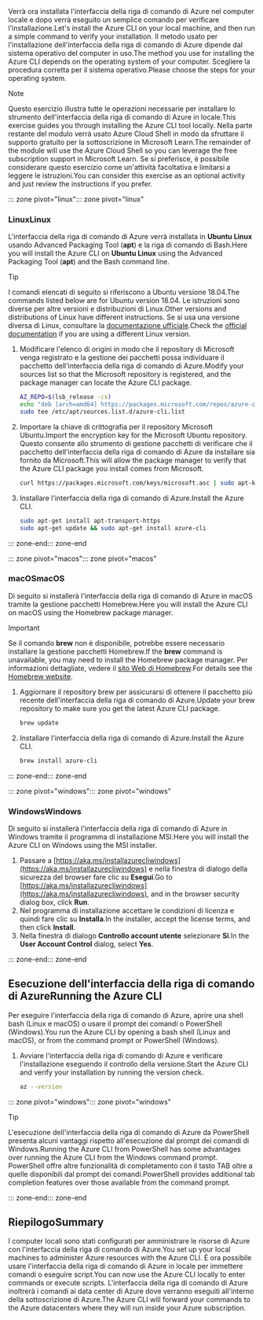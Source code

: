 <span data-ttu-id="ebc5c-101">Verrà ora installata l'interfaccia della riga di comando di Azure nel computer locale e dopo verrà eseguito un semplice comando per verificare l'installazione.</span><span class="sxs-lookup"><span data-stu-id="ebc5c-101">Let's install the Azure CLI on your local machine, and then run a simple command to verify your installation.</span></span> <span data-ttu-id="ebc5c-102">Il metodo usato per l'installazione dell'interfaccia della riga di comando di Azure dipende dal sistema operativo del computer in uso.</span><span class="sxs-lookup"><span data-stu-id="ebc5c-102">The method you use for installing the Azure CLI depends on the operating system of your computer.</span></span> <span data-ttu-id="ebc5c-103">Scegliere la procedura corretta per il sistema operativo.</span><span class="sxs-lookup"><span data-stu-id="ebc5c-103">Please choose the steps for your operating system.</span></span>

> [!NOTE]
> <span data-ttu-id="ebc5c-104">Questo esercizio illustra tutte le operazioni necessarie per installare lo strumento dell'interfaccia della riga di comando di Azure in locale.</span><span class="sxs-lookup"><span data-stu-id="ebc5c-104">This exercise guides you through installing the Azure CLI tool locally.</span></span> <span data-ttu-id="ebc5c-105">Nella parte restante del modulo verrà usato Azure Cloud Shell in modo da sfruttare il supporto gratuito per la sottoscrizione in Microsoft Learn.</span><span class="sxs-lookup"><span data-stu-id="ebc5c-105">The remainder of the module will use the Azure Cloud Shell so you can leverage the free subscription support in Microsoft Learn.</span></span> <span data-ttu-id="ebc5c-106">Se si preferisce, è possibile considerare questo esercizio come un'attività facoltativa e limitarsi a leggere le istruzioni.</span><span class="sxs-lookup"><span data-stu-id="ebc5c-106">You can consider this exercise as an optional activity and just review the instructions if you prefer.</span></span>

<span data-ttu-id="ebc5c-107">::: zone pivot="linux"</span><span class="sxs-lookup"><span data-stu-id="ebc5c-107">::: zone pivot="linux"</span></span>

### <a name="linux"></a><span data-ttu-id="ebc5c-108">Linux</span><span class="sxs-lookup"><span data-stu-id="ebc5c-108">Linux</span></span>

<span data-ttu-id="ebc5c-109">L'interfaccia della riga di comando di Azure verrà installata in **Ubuntu Linux** usando Advanced Packaging Tool (**apt**) e la riga di comando di Bash.</span><span class="sxs-lookup"><span data-stu-id="ebc5c-109">Here you will install the Azure CLI on **Ubuntu Linux** using the Advanced Packaging Tool (**apt**) and the Bash command line.</span></span>

> [!TIP]
> <span data-ttu-id="ebc5c-110">I comandi elencati di seguito si riferiscono a Ubuntu versione 18.04.</span><span class="sxs-lookup"><span data-stu-id="ebc5c-110">The commands listed below are for Ubuntu version 18.04.</span></span> <span data-ttu-id="ebc5c-111">Le istruzioni sono diverse per altre versioni e distribuzioni di Linux.</span><span class="sxs-lookup"><span data-stu-id="ebc5c-111">Other versions and distributions of Linux have different instructions.</span></span> <span data-ttu-id="ebc5c-112">Se si usa una versione diversa di Linux, consultare la [documentazione ufficiale](https://docs.microsoft.com/cli/azure/install-azure-cli).</span><span class="sxs-lookup"><span data-stu-id="ebc5c-112">Check the [official documentation](https://docs.microsoft.com/cli/azure/install-azure-cli) if you are using a different Linux version.</span></span>

1. <span data-ttu-id="ebc5c-113">Modificare l'elenco di origini in modo che il repository di Microsoft venga registrato e la gestione dei pacchetti possa individuare il pacchetto dell'interfaccia della riga di comando di Azure.</span><span class="sxs-lookup"><span data-stu-id="ebc5c-113">Modify your sources list so that the Microsoft repository is registered, and the package manager can locate the Azure CLI package.</span></span>

    ```bash
    AZ_REPO=$(lsb_release -cs)
    echo "deb [arch=amd64] https://packages.microsoft.com/repos/azure-cli/ $AZ_REPO main" | \
    sudo tee /etc/apt/sources.list.d/azure-cli.list
    ```

1. <span data-ttu-id="ebc5c-114">Importare la chiave di crittografia per il repository Microsoft Ubuntu.</span><span class="sxs-lookup"><span data-stu-id="ebc5c-114">Import the encryption key for the Microsoft Ubuntu repository.</span></span> <span data-ttu-id="ebc5c-115">Questo consente allo strumento di gestione pacchetti di verificare che il pacchetto dell'interfaccia della riga di comando di Azure da installare sia fornito da Microsoft.</span><span class="sxs-lookup"><span data-stu-id="ebc5c-115">This will allow the package manager to verify that the Azure CLI package you install comes from Microsoft.</span></span>

    ```bash
    curl https://packages.microsoft.com/keys/microsoft.asc | sudo apt-key add -
    ```

1. <span data-ttu-id="ebc5c-116">Installare l'interfaccia della riga di comando di Azure.</span><span class="sxs-lookup"><span data-stu-id="ebc5c-116">Install the Azure CLI.</span></span>

    ```bash
    sudo apt-get install apt-transport-https
    sudo apt-get update && sudo apt-get install azure-cli
    ```

<span data-ttu-id="ebc5c-117">::: zone-end</span><span class="sxs-lookup"><span data-stu-id="ebc5c-117">::: zone-end</span></span>

<span data-ttu-id="ebc5c-118">::: zone pivot="macos"</span><span class="sxs-lookup"><span data-stu-id="ebc5c-118">::: zone pivot="macos"</span></span>

### <a name="macos"></a><span data-ttu-id="ebc5c-119">macOS</span><span class="sxs-lookup"><span data-stu-id="ebc5c-119">macOS</span></span>

<span data-ttu-id="ebc5c-120">Di seguito si installerà l'interfaccia della riga di comando di Azure in macOS tramite la gestione pacchetti Homebrew.</span><span class="sxs-lookup"><span data-stu-id="ebc5c-120">Here you will install the Azure CLI on macOS using the Homebrew package manager.</span></span>

> [!IMPORTANT]
> <span data-ttu-id="ebc5c-121">Se il comando **brew** non è disponibile, potrebbe essere necessario installare la gestione pacchetti Homebrew.</span><span class="sxs-lookup"><span data-stu-id="ebc5c-121">If the **brew** command is unavailable, you may need to install the Homebrew package manager.</span></span> <span data-ttu-id="ebc5c-122">Per informazioni dettagliate, vedere il [sito Web di Homebrew](https://brew.sh/).</span><span class="sxs-lookup"><span data-stu-id="ebc5c-122">For details see the [Homebrew website](https://brew.sh/).</span></span>

1. <span data-ttu-id="ebc5c-123">Aggiornare il repository brew per assicurarsi di ottenere il pacchetto più recente dell'interfaccia della riga di comando di Azure.</span><span class="sxs-lookup"><span data-stu-id="ebc5c-123">Update your brew repository to make sure you get the latest Azure CLI package.</span></span>

    ```bash
    brew update
    ```

1. <span data-ttu-id="ebc5c-124">Installare l'interfaccia della riga di comando di Azure.</span><span class="sxs-lookup"><span data-stu-id="ebc5c-124">Install the Azure CLI.</span></span>

    ```bash
    brew install azure-cli
    ```

<span data-ttu-id="ebc5c-125">::: zone-end</span><span class="sxs-lookup"><span data-stu-id="ebc5c-125">::: zone-end</span></span>

<span data-ttu-id="ebc5c-126">::: zone pivot="windows"</span><span class="sxs-lookup"><span data-stu-id="ebc5c-126">::: zone pivot="windows"</span></span>

### <a name="windows"></a><span data-ttu-id="ebc5c-127">Windows</span><span class="sxs-lookup"><span data-stu-id="ebc5c-127">Windows</span></span>

<span data-ttu-id="ebc5c-128">Di seguito si installerà l'interfaccia della riga di comando di Azure in Windows tramite il programma di installazione MSI.</span><span class="sxs-lookup"><span data-stu-id="ebc5c-128">Here you will install the Azure CLI on Windows using the MSI installer.</span></span>

1. <span data-ttu-id="ebc5c-129">Passare a [https://aka.ms/installazurecliwindows](https://aka.ms/installazurecliwindows) e nella finestra di dialogo della sicurezza del browser fare clic su **Esegui**.</span><span class="sxs-lookup"><span data-stu-id="ebc5c-129">Go to [https://aka.ms/installazurecliwindows](https://aka.ms/installazurecliwindows), and in the browser security dialog box, click **Run**.</span></span>
1. <span data-ttu-id="ebc5c-130">Nel programma di installazione accettare le condizioni di licenza e quindi fare clic su **Installa**.</span><span class="sxs-lookup"><span data-stu-id="ebc5c-130">In the installer, accept the license terms, and then click **Install**.</span></span>
1. <span data-ttu-id="ebc5c-131">Nella finestra di dialogo **Controllo account utente** selezionare **Sì**.</span><span class="sxs-lookup"><span data-stu-id="ebc5c-131">In the **User Account Control** dialog, select **Yes**.</span></span>

<span data-ttu-id="ebc5c-132">::: zone-end</span><span class="sxs-lookup"><span data-stu-id="ebc5c-132">::: zone-end</span></span>

## <a name="running-the-azure-cli"></a><span data-ttu-id="ebc5c-133">Esecuzione dell'interfaccia della riga di comando di Azure</span><span class="sxs-lookup"><span data-stu-id="ebc5c-133">Running the Azure CLI</span></span>

<span data-ttu-id="ebc5c-134">Per eseguire l'interfaccia della riga di comando di Azure, aprire una shell bash (Linux e macOS) o usare il prompt dei comandi o PowerShell (Windows).</span><span class="sxs-lookup"><span data-stu-id="ebc5c-134">You run the Azure CLI by opening a bash shell (Linux and macOS), or from the command prompt or PowerShell (Windows).</span></span>

1. <span data-ttu-id="ebc5c-135">Avviare l'interfaccia della riga di comando di Azure e verificare l'installazione eseguendo il controllo della versione.</span><span class="sxs-lookup"><span data-stu-id="ebc5c-135">Start the Azure CLI and verify your installation by running the version check.</span></span>

    ```bash
    az --version
    ```

<span data-ttu-id="ebc5c-136">::: zone pivot="windows"</span><span class="sxs-lookup"><span data-stu-id="ebc5c-136">::: zone pivot="windows"</span></span>

> [!TIP]
> <span data-ttu-id="ebc5c-137">L'esecuzione dell'interfaccia della riga di comando di Azure da PowerShell presenta alcuni vantaggi rispetto all'esecuzione dal prompt dei comandi di Windows.</span><span class="sxs-lookup"><span data-stu-id="ebc5c-137">Running the Azure CLI from PowerShell has some advantages over running the Azure CLI from the Windows command prompt.</span></span> <span data-ttu-id="ebc5c-138">PowerShell offre altre funzionalità di completamento con il tasto TAB oltre a quelle disponibili dal prompt dei comandi.</span><span class="sxs-lookup"><span data-stu-id="ebc5c-138">PowerShell provides additional tab completion features over those available from the command prompt.</span></span> 

<span data-ttu-id="ebc5c-139">::: zone-end</span><span class="sxs-lookup"><span data-stu-id="ebc5c-139">::: zone-end</span></span>

## <a name="summary"></a><span data-ttu-id="ebc5c-140">Riepilogo</span><span class="sxs-lookup"><span data-stu-id="ebc5c-140">Summary</span></span>

<span data-ttu-id="ebc5c-141">I computer locali sono stati configurati per amministrare le risorse di Azure con l'interfaccia della riga di comando di Azure.</span><span class="sxs-lookup"><span data-stu-id="ebc5c-141">You set up your local machines to administer Azure resources with the Azure CLI.</span></span> <span data-ttu-id="ebc5c-142">È ora possibile usare l'interfaccia della riga di comando di Azure in locale per immettere comandi o eseguire script.</span><span class="sxs-lookup"><span data-stu-id="ebc5c-142">You can now use the Azure CLI locally to enter commands or execute scripts.</span></span> <span data-ttu-id="ebc5c-143">L'interfaccia della riga di comando di Azure inoltrerà i comandi ai data center di Azure dove verranno eseguiti all'interno della sottoscrizione di Azure.</span><span class="sxs-lookup"><span data-stu-id="ebc5c-143">The Azure CLI will forward your commands to the Azure datacenters where they will run inside your Azure subscription.</span></span>
